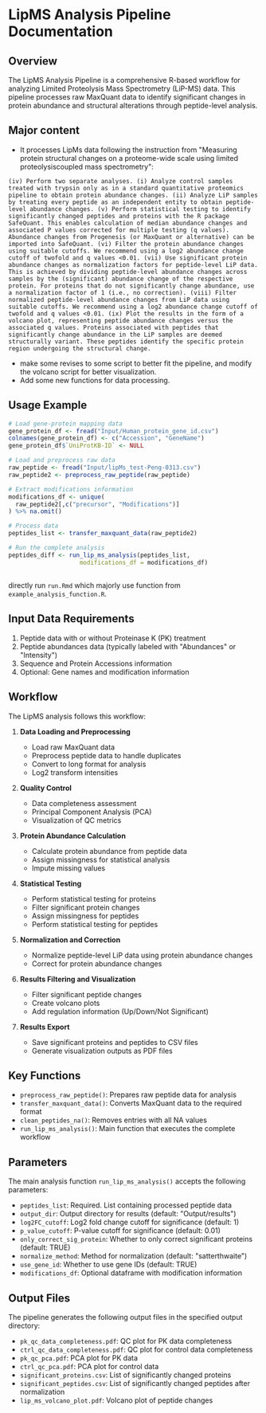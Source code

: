 # LipMS Analysis Pipeline Documentation

## Overview

The LipMS Analysis Pipeline is a comprehensive R-based workflow for analyzing Limited Proteolysis Mass Spectrometry (LiP-MS) data. This pipeline processes raw MaxQuant data to identify significant changes in protein abundance and structural alterations through peptide-level analysis.



## Major content

- It processes LipMs data following the instruction from "Measuring protein structural changes on a proteome-wide scale using limited proteolysiscoupled mass spectrometry":

```
(iv) Perform two separate analyses. (i) Analyze control samples treated with trypsin only as in a standard quantitative proteomics pipeline to obtain protein abundance changes. (ii) Analyze LiP samples by treating every peptide as an independent entity to obtain peptide-level abundance changes. (v) Perform statistical testing to identify significantly changed peptides and proteins with the R package SafeQuant. This enables calculation of median abundance changes and associated P values corrected for multiple testing (q values). Abundance changes from Progenesis (or MaxQuant or alternative) can be imported into SafeQuant. (vi) Filter the protein abundance changes using suitable cutoffs. We recommend using a log2 abundance change cutoff of twofold and q values <0.01. (vii) Use significant protein abundance changes as normalization factors for peptide-level LiP data. This is achieved by dividing peptide-level abundance changes across samples by the (significant) abundance change of the respective protein. For proteins that do not significantly change abundance, use a normalization factor of 1 (i.e., no correction). (viii) Filter normalized peptide-level abundance changes from LiP data using suitable cutoffs. We recommend using a log2 abundance change cutoff of twofold and q values <0.01. (ix) Plot the results in the form of a volcano plot, representing peptide abundance changes versus the associated q values. Proteins associated with peptides that significantly change abundance in the LiP samples are deemed structurally variant. These peptides identify the specific protein region undergoing the structural change.
```

- make some revises to some script to better fit the pipeline, and modify the volcano script for better visualization. 
- Add some new functions for data processing.



## Usage Example

```r
# Load gene-protein mapping data
gene_protein_df <- fread("Input/Human_protein_gene_id.csv")
colnames(gene_protein_df) <- c("Accession", "GeneName")
gene_protein_df$`UniProtKB-ID` <- NULL

# Load and preprocess raw data
raw_peptide <- fread("Input/lipMs_test-Peng-0313.csv")
raw_peptide2 <- preprocess_raw_peptide(raw_peptide)

# Extract modifications information
modifications_df <- unique(
  raw_peptide2[,c("precursor", "Modifications")]
) %>% na.omit()

# Process data
peptides_list <- transfer_maxquant_data(raw_peptide2)

# Run the complete analysis
peptides_diff <- run_lip_ms_analysis(peptides_list,
                    modifications_df = modifications_df)
```

## 



directly run `run.Rmd` which majorly use function from `example_analysis_function.R`.



## Input Data Requirements

1. Peptide data with or without Proteinase K (PK) treatment
2. Peptide abundances data (typically labeled with "Abundances" or "Intensity")
3. Sequence and Protein Accessions information
4. Optional: Gene names and modification information



## Workflow

The LipMS analysis follows this workflow:

1. **Data Loading and Preprocessing**
   - Load raw MaxQuant data
   - Preprocess peptide data to handle duplicates
   - Convert to long format for analysis
   - Log2 transform intensities

2. **Quality Control**
   - Data completeness assessment
   - Principal Component Analysis (PCA)
   - Visualization of QC metrics

3. **Protein Abundance Calculation**
   - Calculate protein abundance from peptide data
   - Assign missingness for statistical analysis
   - Impute missing values

4. **Statistical Testing**
   - Perform statistical testing for proteins
   - Filter significant protein changes
   - Assign missingness for peptides
   - Perform statistical testing for peptides

5. **Normalization and Correction**
   - Normalize peptide-level LiP data using protein abundance changes
   - Correct for protein abundance changes

6. **Results Filtering and Visualization**
   - Filter significant peptide changes
   - Create volcano plots
   - Add regulation information (Up/Down/Not Significant)

7. **Results Export**
   - Save significant proteins and peptides to CSV files
   - Generate visualization outputs as PDF files

## Key Functions

- `preprocess_raw_peptide()`: Prepares raw peptide data for analysis
- `transfer_maxquant_data()`: Converts MaxQuant data to the required format
- `clean_peptides_na()`: Removes entries with all NA values
- `run_lip_ms_analysis()`: Main function that executes the complete workflow



## Parameters

The main analysis function `run_lip_ms_analysis()` accepts the following parameters:

- `peptides_list`: Required. List containing processed peptide data
- `output_dir`: Output directory for results (default: "Output/results")
- `log2FC_cutoff`: Log2 fold change cutoff for significance (default: 1)
- `p_value_cutoff`: P-value cutoff for significance (default: 0.01)
- `only_correct_sig_protein`: Whether to only correct significant proteins (default: TRUE)
- `normalize_method`: Method for normalization (default: "satterthwaite")
- `use_gene_id`: Whether to use gene IDs (default: TRUE)
- `modifications_df`: Optional dataframe with modification information

## Output Files

The pipeline generates the following output files in the specified output directory:

- `pk_qc_data_completeness.pdf`: QC plot for PK data completeness
- `ctrl_qc_data_completeness.pdf`: QC plot for control data completeness
- `pk_qc_pca.pdf`: PCA plot for PK data
- `ctrl_qc_pca.pdf`: PCA plot for control data
- `significant_proteins.csv`: List of significantly changed proteins
- `significant_peptides.csv`: List of significantly changed peptides after normalization
- `lip_ms_volcano_plot.pdf`: Volcano plot of peptide changes

